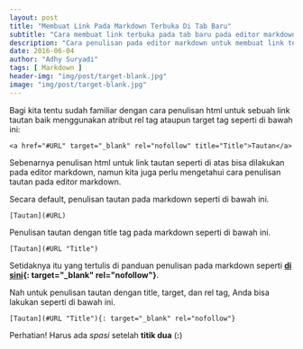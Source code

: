 ```yaml
---
layout: post
title: "Membuat Link Pada Markdown Terbuka Di Tab Baru"
subtitle: "Cara membuat link terbuka pada tab baru pada editor markdown."
description: "Cara penulisan pada editor markdown untuk membuat link terbuka pada tab baru."
date: 2016-06-04
author: "Adhy Suryadi"
tags: [ Markdown ]
header-img: "img/post/target-blank.jpg"
image: "img/post/target-blank.jpg"
---
```


Bagi kita tentu sudah familiar dengan cara penulisan html untuk sebuah link tautan baik menggunakan atribut rel tag ataupun target tag seperti di bawah ini:

```
<a href="#URL" target="_blank" rel="nofollow" title="Title">Tautan</a>
```

Sebenarnya penulisan html untuk link tautan seperti di atas bisa dilakukan pada editor markdown, namun kita juga perlu mengetahui cara penulisan tautan pada editor markdown.

Secara default, penulisan tautan pada markdown seperti di bawah ini.

```
[Tautan](#URL)
```

Penulisan tautan dengan title tag pada markdown seperti di bawah ini.

```
[Tautan](#URL "Title")
```

Setidaknya itu yang tertulis di panduan penulisan pada markdown seperti **[di sini](http://www.markdowntutorial.com/lesson/3/ "Tutorial Penulisan Markdown"){: target="_blank" rel="nofollow"}**.

Nah untuk penulisan tautan dengan title, target, dan rel tag, Anda bisa lakukan seperti di bawah ini.

```
[Tautan](#URL "Title"){: target="_blank" rel="nofollow"}
```

Perhatian! Harus ada *spasi* setelah **titik dua** (**:**)
